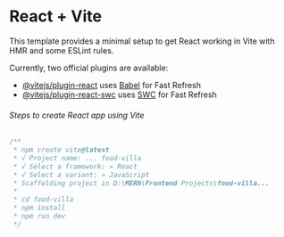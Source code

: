 # React + Vite

This template provides a minimal setup to get React working in Vite with HMR and some ESLint rules.

Currently, two official plugins are available:

- [@vitejs/plugin-react](https://github.com/vitejs/vite-plugin-react/blob/main/packages/plugin-react/README.md) uses [Babel](https://babeljs.io/) for Fast Refresh
- [@vitejs/plugin-react-swc](https://github.com/vitejs/vite-plugin-react-swc) uses [SWC](https://swc.rs/) for Fast Refresh

###### Steps to create React app using Vite

```js
/**
 * npm create vite@latest
 * √ Project name: ... food-villa
 * √ Select a framework: » React
 * √ Select a variant: » JavaScript
 * Scaffolding project in D:\MERN\Frontend Projects\food-villa...
 *
 * cd food-villa
 * npm install
 * npm run dev
 */
```
